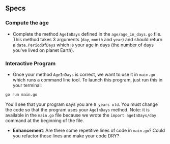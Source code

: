 ## Specs

### Compute the age

- Complete the method `AgeInDays` defined in the `age/age_in_days.go` file. This method takes 3 arguments (`day`, `month` and `year`) and should return a `date.PeriodOfDays` which is your age in days (the number of days you've lived on planet Earth).

### Interactive Program

- Once your method `AgeInDays` is correct, we want to use it in `main.go` which runs a command line tool. To launch this program, just run this in your terminal:

```bash
go run main.go
```

You'll see that your program says you are `0 years old`. You must change the code so that the program uses your `AgeInDays` method. Note: it is available in the `main.go` file because we wrote the `import ageInDays/day` command at the beginning of the file.

- **Enhancement**: Are there some repetitive lines of code in `main.go`? Could you refactor those lines and make your code DRY?
